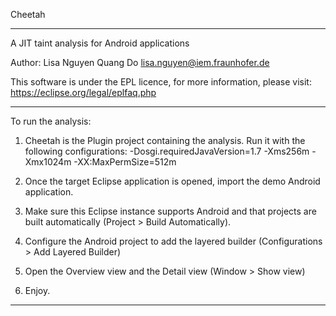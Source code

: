 
Cheetah 

---------------------------------------------------------

A JIT taint analysis for Android applications

Author: Lisa Nguyen Quang Do <lisa.nguyen@iem.fraunhofer.de>

This software is under the EPL licence, for more information, please visit: https://eclipse.org/legal/eplfaq.php

---------------------------------------------------------

To run the analysis:

1. Cheetah is the Plugin project containing the analysis. Run it with the following configurations:
-Dosgi.requiredJavaVersion=1.7 -Xms256m -Xmx1024m -XX:MaxPermSize=512m

2. Once the target Eclipse application is opened, import the demo Android application.

3.  Make sure this Eclipse instance supports Android and that projects are built automatically (Project > Build Automatically).

4. Configure the Android project to add the layered builder (Configurations > Add Layered Builder)

5. Open the Overview view and the Detail view (Window > Show view)

6. Enjoy.

-------------------------------------------------